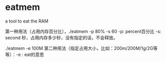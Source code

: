 # eatmem
a tool to eat the RAM


第一种用法（占用内存百分比），./eatmem -p 80% -s 60
-p: percent百分比
-s: second 秒，占用内存多少秒，没有指定的话，不会释放。

./eatmem -e 100M
第二种用法（指定占用大小，比如：200m/200M/1g/2G等等）：-e : eat的意思
